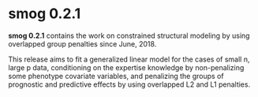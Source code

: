 # smog 0.2.1 

**smog 0.2.1** contains the work on constrained structural modeling by using overlapped group penalties since June, 2018.

This release aims to fit a generalized linear model for the cases of small n, large p data, conditioning on the expertise knowledge by non-penalizing some phenotype covariate variables, and penalizing the groups of prognostic and predictive effects by using overlapped L2 and L1 penalties.    

